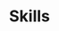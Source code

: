 ---
title: "Skills"
subsections:
  - title: "Tech"
    items:
      - "Javascript"
      - "Vue"
      - "Vuex"
      - "Vuepress"
      - "Nuxt"
      - "React"
      - "Jest"
      - "Testing-Library"
      - "Enzyme"
      - "CSS"
      - "SCSS"
      - "PostCSS"
      - "BEM"
      - "Styled Components"
      - "HTML"
      - "Template Engines"
      - "Wai-Aria"
      - "Docz"
      - "Webpack"
      - "Jquery"
      - "Django"
      - "Git"
      - "Linux"
      - "Macos"
      - "Bash Scripting"
  - title: "UI"
    items:
      - "Ui Patterns"
      - "Responsive Design"
      - "Design Systems"
      - "Micro-Copy"
      - "Micro-Interactions"
      - "Figma"
  - title: "UX"
    items:
      - "Prototyping"
      - "UX Writing"
      - "Design Thinking"
      - "User Research"
      - "User Interviews"
      - "User Testing"
      - "Workshop Facilitation"
      - "Design Sprints"
      - "Miro"
      - "Invision"
  - title: "Agile"
    items:
      - "Scrum"
      - "Kanban"
      - "Trello"
      - "Confluence"
      - "Jira"
      - "ClickUp"
---